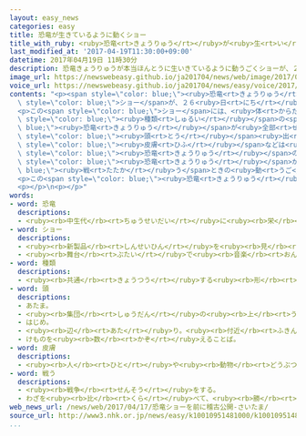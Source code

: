 ```yaml
---
layout: easy_news
categories: easy
title: 恐竜が生きているように動くショー
title_with_ruby: <ruby>恐竜<rt>きょうりゅう</rt></ruby>が<ruby>生<rt>い</rt></ruby>きているように<ruby>動<rt>うご</rt></ruby>くショー
last_modified_at: '2017-04-19T11:30:00+09:00'
datetime: 2017年04月19日 11時30分
description: 恐竜きょうりゅうが本当ほんとうに生いきているように動うごくショーが、２６日にちから東京とうきょうにある「渋谷しぶやヒカリエ」で始はじまります。
image_url: https://newswebeasy.github.io/ja201704/news/web/image/2017/04/19/k10010951481000.jpg
voice_url: https://newswebeasy.github.io/ja201704/news/easy/voice/2017/04/19/k10010951481000.mp3
contents: "<p><span style=\"color: blue;\"><ruby>恐竜<rt>きょうりゅう</rt></ruby></span>が<ruby>本当<rt>ほんとう</rt></ruby>に<ruby>生<rt>い</rt></ruby>きているように<ruby>動<rt>うご</rt></ruby>く<span\
  \ style=\"color: blue;\">ショー</span>が、２６<ruby>日<rt>にち</rt></ruby>から<ruby>東京<rt>とうきょう</rt></ruby>にある「<ruby>渋谷<rt>しぶや</rt></ruby>ヒカリエ」で<ruby>始<rt>はじ</rt></ruby>まります。</p>\n\
  <p>この<span style=\"color: blue;\">ショー</span>には、<ruby>体<rt>からだ</rt></ruby>の<ruby>長<rt>なが</rt></ruby>さが８ｍのティラノサウルスなど５<span\
  \ style=\"color: blue;\"><ruby>種類<rt>しゅるい</rt></ruby></span>の<span style=\"color:\
  \ blue;\"><ruby>恐竜<rt>きょうりゅう</rt></ruby></span>が<ruby>全部<rt>ぜんぶ</rt></ruby>で６<span\
  \ style=\"color: blue;\"><ruby>頭<rt>とう</rt></ruby></span><ruby>出<rt>で</rt></ruby>ます。<span\
  \ style=\"color: blue;\"><ruby>皮膚<rt>ひふ</rt></ruby></span>などは<ruby>本当<rt>ほんとう</rt></ruby>の<span\
  \ style=\"color: blue;\"><ruby>恐竜<rt>きょうりゅう</rt></ruby></span>のように<ruby>作<rt>つく</rt></ruby>ってあって、<ruby>中<rt>なか</rt></ruby>に<ruby>人<rt>ひと</rt></ruby>が<ruby>入<rt>はい</rt></ruby>って<ruby>生<rt>い</rt></ruby>きているように<ruby>動<rt>うご</rt></ruby>きます。<ruby>今<rt>いま</rt></ruby>、<span\
  \ style=\"color: blue;\"><ruby>恐竜<rt>きょうりゅう</rt></ruby></span>が<span style=\"color:\
  \ blue;\"><ruby>戦<rt>たたか</rt></ruby>う</span>ときの<ruby>動<rt>うご</rt></ruby>き<ruby>方<rt>かた</rt></ruby>などを<ruby>練習<rt>れんしゅう</rt></ruby>しています。</p>\n\
  <p>この<span style=\"color: blue;\"><ruby>恐竜<rt>きょうりゅう</rt></ruby></span>を<ruby>作<rt>つく</rt></ruby>った<ruby>会社<rt>かいしゃ</rt></ruby>は「<ruby>子<rt>こ</rt></ruby>どもも<ruby>大人<rt>おとな</rt></ruby>も、みなさんに<ruby>楽<rt>たの</rt></ruby>しんでほしいです」と<ruby>話<rt>はな</rt></ruby>しています。</p>\n\
  <p></p>\n<p></p>"
words:
- word: 恐竜
  descriptions:
  - <ruby><rb>中生代</rb><rt>ちゅうせいだい</rt></ruby>に<ruby><rb>栄</rb><rt>さか</rt></ruby>えた<ruby><rb>巨大</rb><rt>きょだい</rt></ruby>なは<ruby><rb>虫類</rb><rt>ちゅうるい</rt></ruby>のなかま。<ruby><rb>大</rb><rt>おお</rt></ruby>きなものは<ruby><rb>体</rb><rt>からだ</rt></ruby>の<ruby><rb>長</rb><rt>なが</rt></ruby>さ三〇メートル、<ruby><rb>重</rb><rt>おも</rt></ruby>さ五〇トンぐらいあった。<ruby><rb>化石</rb><rt>かせき</rt></ruby>として<ruby><rb>発見</rb><rt>はっけん</rt></ruby>される。
- word: ショー
  descriptions:
  - <ruby><rb>新製品</rb><rt>しんせいひん</rt></ruby>を<ruby><rb>見</rb><rt>み</rt></ruby>せる<ruby><rb>展示会</rb><rt>てんじかい</rt></ruby>。
  - <ruby><rb>舞台</rb><rt>ぶたい</rt></ruby>で<ruby><rb>音楽</rb><rt>おんがく</rt></ruby>やおどりなどを<ruby><rb>見</rb><rt>み</rt></ruby>せること。
- word: 種類
  descriptions:
  - <ruby><rb>共通</rb><rt>きょうつう</rt></ruby>する<ruby><rb>形</rb><rt>かたち</rt></ruby>や<ruby><rb>性質</rb><rt>せいしつ</rt></ruby>によって<ruby><rb>分</rb><rt>わ</rt></ruby>けたもの。
- word: 頭
  descriptions:
  - あたま。
  - <ruby><rb>集団</rb><rt>しゅうだん</rt></ruby>の<ruby><rb>上</rb><rt>うえ</rt></ruby>に<ruby><rb>立</rb><rt>た</rt></ruby>つ<ruby><rb>者</rb><rt>もの</rt></ruby>。
  - はじめ。
  - <ruby><rb>辺</rb><rt>あた</rt></ruby>り。<ruby><rb>付近</rb><rt>ふきん</rt></ruby>。
  - けものを<ruby><rb>数</rb><rt>かぞ</rt></ruby>えることば。
- word: 皮膚
  descriptions:
  - <ruby><rb>人</rb><rt>ひと</rt></ruby>や<ruby><rb>動物</rb><rt>どうぶつ</rt></ruby>の<ruby><rb>体</rb><rt>からだ</rt></ruby>を<ruby><rb>包</rb><rt>つつ</rt></ruby>んでいる<ruby><rb>皮</rb><rt>かわ</rt></ruby>。<ruby><rb>肌</rb><rt>はだ</rt></ruby>。
- word: 戦う
  descriptions:
  - <ruby><rb>戦争</rb><rt>せんそう</rt></ruby>をする。
  - わざを<ruby><rb>比</rb><rt>くら</rt></ruby>べて、<ruby><rb>勝</rb><rt>か</rt></ruby>ち<ruby><rb>負</rb><rt>ま</rt></ruby>けを<ruby><rb>決</rb><rt>き</rt></ruby>める。
web_news_url: /news/web/2017/04/17/恐竜ショーを前に稽古公開-さいたま/
source_url: http://www3.nhk.or.jp/news/easy/k10010951481000/k10010951481000.html
...
```

